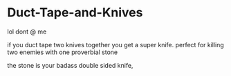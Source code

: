 # Duct-Tape-and-Knives
lol
dont @ me

if you duct tape two knives together you get a super knife.
perfect for killing two enemies with one proverbial stone

the stone is your badass double sided knife,
